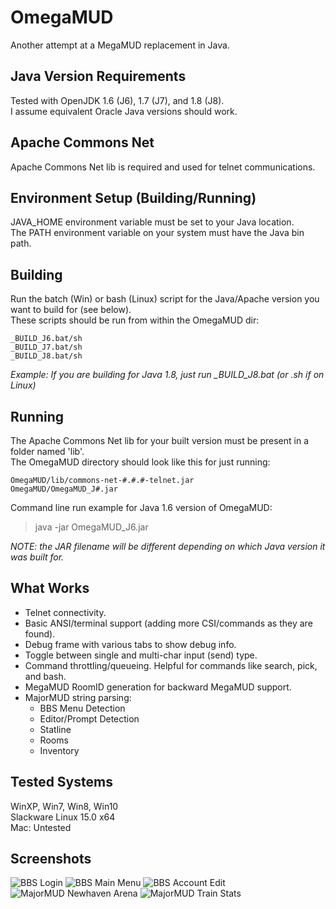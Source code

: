# OmegaMUD
Another attempt at a MegaMUD replacement in Java.

## Java Version Requirements
Tested with OpenJDK 1.6 (J6), 1.7 (J7), and 1.8 (J8).\
I assume equivalent Oracle Java versions should work.

## Apache Commons Net
Apache Commons Net lib is required and used for telnet communications.

## Environment Setup (Building/Running)
JAVA_HOME environment variable must be set to your Java location.\
The PATH environment variable on your system must have the Java bin path.

## Building
Run the batch (Win) or bash (Linux) script for the Java/Apache version you want to build for (see below).\
These scripts should be run from within the OmegaMUD dir:
```
_BUILD_J6.bat/sh
_BUILD_J7.bat/sh
_BUILD_J8.bat/sh
````
*Example: If you are building for Java 1.8, just run _BUILD_J8.bat (or .sh if on Linux)*

## Running
The Apache Commons Net lib for your built version must be present in a folder named  'lib'.\
The OmegaMUD directory should look like this for just running:
```
OmegaMUD/lib/commons-net-#.#.#-telnet.jar
OmegaMUD/OmegaMUD_J#.jar
```
Command line run example for Java 1.6 version of OmegaMUD:
> java -jar OmegaMUD_J6.jar

*NOTE: the JAR filename will be different depending on which Java version it was built for.*

## What Works
* Telnet connectivity.
* Basic ANSI/terminal support (adding more CSI/commands as they are found).
* Debug frame with various tabs to show debug info.
* Toggle between single and multi-char input (send) type.
* Command throttling/queueing. Helpful for commands like search, pick, and bash.
* MegaMUD RoomID generation for backward MegaMUD support.
* MajorMUD string parsing:
  * BBS Menu Detection
  * Editor/Prompt Detection
  * Statline
  * Rooms
  * Inventory

## Tested Systems
WinXP, Win7, Win8, Win10\
Slackware Linux 15.0 x64\
Mac: Untested

## Screenshots
![BBS Login](./screenshots/omegamud-bbs_login.png)
![BBS Main Menu](./screenshots/omegamud-bbs_main_menu.png)
![BBS Account Edit](./screenshots/omegamud-bbs_account_edit.png)
![MajorMUD Newhaven Arena](./screenshots/omegamud-mud_newhaven_arena.png)
![MajorMUD Train Stats](./screenshots/omegamud-mud_train_stats.png)
